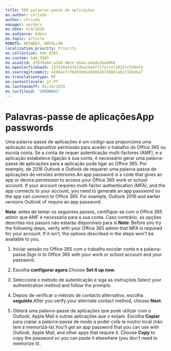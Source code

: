 ```yaml
---
title: 500 palavras-passe de aplicações
ms.author: chrisda
author: chrisda
manager: serdars
ms.date: 4/9/2018
ms.audience: Admin
ms.topic: article
ROBOTS: NOINDEX, NOFOLLOW
localization_priority: Priority
ms.collection: Adm_O365
ms.custom: Adm_O365
ms.assetid: 4f670a84-a2b8-48ce-b0aa-a9ada3bad066
ms.openlocfilehash: 137438e503923ba24e47727a7c472022fc5994f4
ms.sourcegitcommit: e2864efcfb493b6e46b662b746661a61232bdba7
ms.translationtype: MT
ms.contentlocale: pt-PT
ms.lasthandoff: 01/24/2019
ms.locfileid: "29500041"
---
```

# <a name="app-passwords"></a><span data-ttu-id="2d8c6-102">Palavras-passe de aplicações</span><span class="sxs-lookup"><span data-stu-id="2d8c6-102">App passwords</span></span>

<span data-ttu-id="2d8c6-p101">Uma palavra-passe de aplicações é um código que proporciona uma aplicação ou dispositivo permissão para aceder o trabalho do Office 365 ou escola conta. Se a conta de requer autenticação multi-factores (AMF), e a aplicação estabelece ligação à sua conta, é necessário gerar uma palavra-passe de aplicações para a aplicação pode ligar ao Office 365. Por exemplo, de 2016 Outlook e Outlook de requerer uma palavra-passe de aplicações de versões anteriores.</span><span class="sxs-lookup"><span data-stu-id="2d8c6-p101">An app password is a code that gives an app or device permission to access your Office 365 work or school account. If your account requires multi-factor authentication (MFA), and the app connects to your account, you need to generate an app password so the app can connect to Office 365. For example, Outlook 2016 and earlier versions Outlook of require an app password.</span></span>
  
 <span data-ttu-id="2d8c6-p102">**Nota**: antes de tentar os seguintes passos, certifique-se com o Office 365 admin que AMF é necessária para a sua conta. Caso contrário, as opções descritas nos passos não estarão disponíveis para si.</span><span class="sxs-lookup"><span data-stu-id="2d8c6-p102">**Note**: Before you try the following steps, verify with your Office 365 admin that MFA is required for your account. If it isn't, the options described in the steps won't be available to you.</span></span>
  
1. <span data-ttu-id="2d8c6-108">Iniciar sessão no Office 365 com o trabalho escolar conta e a palavra-passe.</span><span class="sxs-lookup"><span data-stu-id="2d8c6-108">Sign in to Office 365 with your work or school account and your password.</span></span>
    
2. <span data-ttu-id="2d8c6-109">Escolha **configurar agora**.</span><span class="sxs-lookup"><span data-stu-id="2d8c6-109">Choose **Set it up now**.</span></span>
    
3. <span data-ttu-id="2d8c6-110">Seleccione o método de autenticação e siga as instruções.</span><span class="sxs-lookup"><span data-stu-id="2d8c6-110">Select your authentication method and follow the prompts.</span></span>
    
4. <span data-ttu-id="2d8c6-111">Depois de verificar o método de contacto alternativo, escolha **seguinte**.</span><span class="sxs-lookup"><span data-stu-id="2d8c6-111">After you verify your alternate contact method, choose **Next**.</span></span>
    
5. <span data-ttu-id="2d8c6-p103">Obterá uma palavra-passe de aplicações que pode utilizar com o Outlook, Apple Mail e outras aplicações que o exijam. Escolha **Copiar** para copiar a palavra-passe de modo a poder colá-la noutro local (não tem a memorizá-la).</span><span class="sxs-lookup"><span data-stu-id="2d8c6-p103">You'll get an app password that you can use with Outlook, Apple Mail, and other apps that require it. Choose **Copy** to copy the password so you can paste it elsewhere (you don't need to memorize it).</span></span> 
    

